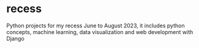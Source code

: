 # recess
Python projects for my recess June to August 2023, it includes python concepts, machine learning, data visualization and web development with Django
